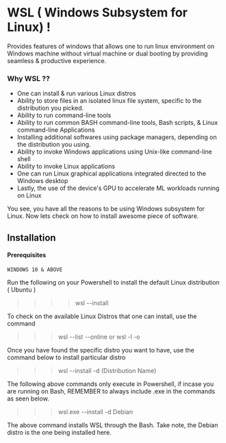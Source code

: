 # WSL ( Windows Subsystem for Linux) !

Provides features of windows that allows one to run linux environment on Windows machine without virtual machine or dual booting by providing seamless & productive experience.

### Why WSL ??
* One can install  & run various Linux distros
* Ability to store files in an isolated linux file system, specific to the distribution you picked.
* Ability to run command-line tools
* Ability to run common BASH command-line tools, Bash scripts, & Linux command-line Applications
* Installing additional softwares using package managers, depending on the distribution you using.
* Ability to invoke Windows applications using Unix-like command-line shell
* Ability to invoke Linux applications
* One can run Linux graphical applications integrated directed to the Windows desktop
* Lastly, the use of the device's GPU to accelerate ML workloads running on Linux

You see, you have all the reasons to be using Windows subsystem for Linux. Now lets  check on how to install awesome piece of software.

## Installation
#### Prerequisites
    WINDOWS 10 & ABOVE

Run the following on your Powershell to install the default Linux distribution ( Ubuntu )
>>>> wsl --install 

To check on the available Linux Distros that one can install, use the command
>>> wsl --list --online or wsl -l -o

Once you have found the specific distro you want to have, use the command below to install particular distro
>>> wsl --install -d (Distribution Name)

The following above commands only execute in Powershell, if incase you are running on Bash, REMEMBER to always include .exe in the commands as seen below.
>>> wsl.exe --install -d Debian

The above command installs WSL through the Bash. Take note, the Debian distro is the one being installed here.